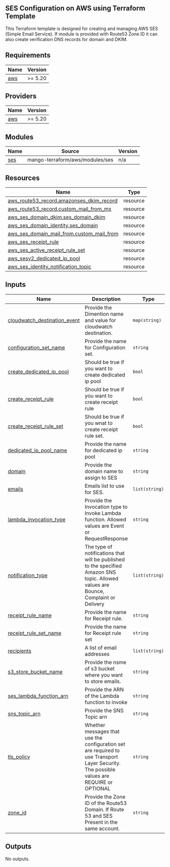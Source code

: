 <!-- BEGIN_TF_DOCS -->
## SES Configuration on AWS using Terraform Template

This Terraform template is designed for creating and managing AWS SES (Simple Email Service).
If module is provided with Route53 Zone ID it can also create verification DNS records for domain and DKIM.


## Requirements

| Name | Version |
|------|---------|
| <a name="requirement_aws"></a> [aws](#requirement\_aws) | >= 5.20 |

## Providers

| Name | Version |
|------|---------|
| <a name="provider_aws"></a> [aws](#provider\_aws) | >= 5.20 |

## Modules

| Name | Source | Version |
|------|--------|---------|
| <a name="module_ses"></a> [ses](#module\_ses) | mango-terraform/aws/modules/ses | n/a |

## Resources

| Name | Type |
|------|------|
| [aws_route53_record.amazonses_dkim_record](https://registry.terraform.io/providers/hashicorp/aws/latest/docs/resources/route53_record) | resource |
| [aws_route53_record.custom_mail_from_mx](https://registry.terraform.io/providers/hashicorp/aws/latest/docs/resources/route53_record) | resource |
| [aws_ses_domain_dkim.ses_domain_dkim](https://registry.terraform.io/providers/hashicorp/aws/latest/docs/resources/ses_domain_dkim) | resource |
| [aws_ses_domain_identity.ses_domain](https://registry.terraform.io/providers/hashicorp/aws/latest/docs/resources/ses_domain_identity) | resource |
| [aws_ses_domain_mail_from.custom_mail_from](https://registry.terraform.io/providers/hashicorp/aws/latest/docs/resources/ses_domain_mail_from) | resource |
| [aws_ses_receipt_rule](https://registry.terraform.io/providers/hashicorp/aws/latest/docs/resources/ses_receipt_rule) | resource |
| [aws_ses_active_receipt_rule_set](https://registry.terraform.io/providers/hashicorp/aws/latest/docs/resources/ses_active_receipt_rule_set) | resource |
| [aws_sesv2_dedicated_ip_pool](https://registry.terraform.io/providers/hashicorp/aws/latest/docs/resources/sesv2_dedicated_ip_pool) | resource |
| [aws_ses_identity_notification_topic](https://registry.terraform.io/providers/hashicorp/aws/3.74.3/docs/resources/ses_identity_notification_topic) | resource |

## Inputs

| Name | Description | Type | Default | Required |
|------|-------------|------|---------|:--------:|
| <a name="input_cloudwatch_destination_event"></a> [cloudwatch\_destination\_event](#input\_cloudwatch\_destination\_event) | Provide the Dimention name and value for cloudwatch destination. | `map(string)` | n/a | yes |
| <a name="input_configuration_set_name"></a> [configuration\_set\_name](#input\_configuration\_set\_name) | Provide the name for Configuration set. | `string` | n/a | yes |
| <a name="input_create_dedicated_ip_pool"></a> [create\_dedicated\_ip\_pool](#input\_create\_dedicated\_ip\_pool) | Should be true if you want to create dedicated ip pool | `bool` | n/a | yes |
| <a name="input_create_receipt_rule"></a> [create\_receipt\_rule](#input\_create\_receipt\_rule) | Should be true if you want to create receipt rule | `bool` | n/a | yes |
| <a name="input_create_receipt_rule_set"></a> [create\_receipt\_rule\_set](#input\_create\_receipt\_rule\_set) | Should be true if you wnat to create receipt rule set. | `bool` | n/a | yes |
| <a name="input_dedicated_ip_pool_name"></a> [dedicated\_ip\_pool\_name](#input\_dedicated\_ip\_pool\_name) | Provide the name for dedicated ip pool | `string` | n/a | yes |
| <a name="input_domain"></a> [domain](#input\_domain) | Provide the domain name to assign to SES | `string` | n/a | yes |
| <a name="input_emails"></a> [emails](#input\_emails) | Emails list to use for SES. | `list(string)` | n/a | yes |
| <a name="input_lambda_invocation_type"></a> [lambda\_invocation\_type](#input\_lambda\_invocation\_type) | Provide the Invocation type to Invoke Lambda function. Allowed values are Event or RequestResponse | `string` | n/a | yes |
| <a name="input_notification_type"></a> [notification\_type](#input\_notification\_type) | The type of notifications that will be published to the specified Amazon SNS topic. Allowed values are Bounce, Complaint or Delivery | `list(string)` | n/a | yes |
| <a name="input_receipt_rule_name"></a> [receipt\_rule\_name](#input\_receipt\_rule\_name) | Provide the name for Receipt rule. | `string` | n/a | yes |
| <a name="input_receipt_rule_set_name"></a> [receipt\_rule\_set\_name](#input\_receipt\_rule\_set\_name) | Provide the name for Receipt rule set | `string` | n/a | yes |
| <a name="input_recipients"></a> [recipients](#input\_recipients) | A list of email addresses | `list(string)` | n/a | yes |
| <a name="input_s3_store_bucket_name"></a> [s3\_store\_bucket\_name](#input\_s3\_store\_bucket\_name) | Provide the nsme of s3 bucket where you want to store emails. | `string` | n/a | yes |
| <a name="input_ses_lambda_function_arn"></a> [ses\_lambda\_function\_arn](#input\_ses\_lambda\_function\_arn) | Provide the ARN of the Lambda function to invoke | `string` | n/a | yes |
| <a name="input_sns_topic_arn"></a> [sns\_topic\_arn](#input\_sns\_topic\_arn) | Provide the SNS Topic arn | `string` | `""` | no |
| <a name="input_tls_policy"></a> [tls\_policy](#input\_tls\_policy) | Whether messages that use the configuration set are required to use Transport Layer Security. The possible values are REQUIRE or OPTIONAL | `string` | n/a | yes |
| <a name="input_zone_id"></a> [zone\_id](#input\_zone\_id) | Provide the Zone ID of the Route53 Domain. If Route 53 and SES Present in the same account. | `string` | n/a | yes |

## Outputs

No outputs.
<!-- END_TF_DOCS -->

